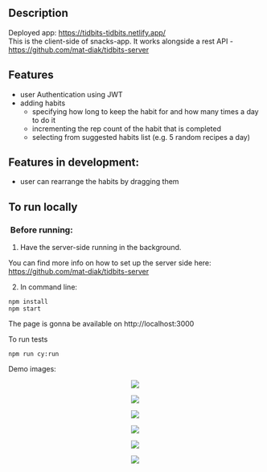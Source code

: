 ## Description

Deployed app: https://tidbits-tidbits.netlify.app/  
This is the client-side of snacks-app. It works alongside a rest API - https://github.com/mat-diak/tidbits-server

## Features

- user Authentication using JWT
- adding habits
  - specifying how long to keep the habit for and how many times a day to do it
  - incrementing the rep count of the habit that is completed
  - selecting from suggested habits list (e.g. 5 random recipes a day)

## Features in development:

- user can rearrange the habits by dragging them

## To run locally

###  Before running:

1. Have the server-side running in the background.

You can find more info on how to set up the server side here: https://github.com/mat-diak/tidbits-server

2. In command line:

```
npm install
npm start
```

The page is gonna be available on
http://localhost:3000

To run tests

```
npm run cy:run
```

Demo images:

<p style="text-align: center">
  <img src="https://i.imgur.com/QJ5jqJL.png">
</p>

<p style="text-align: center">
  <img src="https://i.imgur.com/Vr4e6yz.png">
</p>

<p style="text-align: center">
  <img src="https://i.imgur.com/WHgIfJ6.png">
</p>

<p style="text-align: center">
  <img src="https://i.imgur.com/hyN5OHC.png">
</p>

<p style="text-align: center">
  <img src="https://i.imgur.com/MWp7LdN.png">
</p>

<p style="text-align: center">
  <img src="https://i.imgur.com/I1MTF1g.png">
</p>
